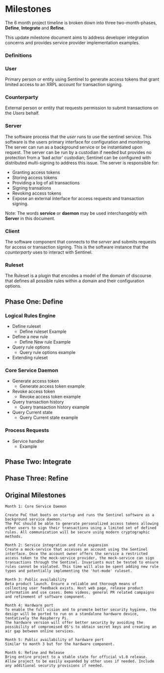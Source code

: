 # **Milestones**

The 6 month project timeline is broken down into three two-month-phases, **Define**, **Integrate** and **Refine**.

This update milestone document aims to address developer integration concerns and provides service provider implementation examples.

### **Definitions**

### User
Primary person or entity using Sentinel to generate access tokens that grant limited access to an XRPL account for transaction signing.

### Counterparty
External person or entity that requests permission to submit transactions on the *Users* behalf.

### Server
The software process that the *user* runs to use the sentinel service. This software is the users primary interface for configuration and monitoring. The server can run as a background service or be instantiated upon request. The server can be run by a custodian if needed but provides no protection from a 'bad actor' custodian; Sentinel can be configured with distributed multi-signing to address this issue.
The server is responsible for:
* Granting access tokens
* Storing access tokens
* Providing a log of all transactions
* Signing transations
*	Revoking access tokens
*	Expose an external interface for access requests and transaction signing.

Note: The words **service** or **daemon** may be used interchangebly with **Server** in this document.

###	Client
The software component that connects to the *server* and submits requests for access or transaction signing. This is the software instance that the *counterparty* uses to interact with Sentinel.

###	Ruleset
The Ruleset is a plugin that encodes a model of the domain of discourse that defines all possible rules within a domain and their configuration options.


##	**Phase One: Define**

### **Logical Rules Engine**

*	Define ruleset
	* Define ruleset Example
*	Define a new rule
	* Define New rule Example
*	Query rule options
	*	Query rule options example
*	Extending ruleset


### **Core Service Daemon**

*	Generate access token
	* Generate access token example
*	Revoke access token
	* Revoke access token example
*	Query transaction history
	* Query transaction history example
*	Query Current state
	* Query Current state example

### **Process Requests**

*	Service handler
	* Example

## 	**Phase Two: Integrate**



##	**Phase Three: Refine**





## **Original Milestones**

```
Month 1: Core Service Daemon

Create PoC that boots on startup and runs the Sentinel software as a background service daemon.
The PoC should be able to generate personalized access tokens allowing other users to sign their transactions using a limited set of defined rules. All communication will be secure using modern cryptographic methods.

Month 2: Service integration and rule expansion
Create a mock-service that accesses an account using the Sentinel interface. Once the account owner offers the service a restricted access token to the mock-service provider, the mock-service can sign transactions through the Sentinel. Invariants must be tested to ensure rules cannot be violated. This time will also be spent adding new rule types and potentially implementing the 'hot-mode' ruleset.

Month 3: Public availability
Beta product launch. Ensure a reliable and thorough means of collecting user feedback exists. Host web page, release product information and use cases. Demo videos, general PR related campaigns and refinement of software component.

Month 4: Hardware port
To enable the full vision and to promote better security hygiene, the design will be ported to run on a standalone hardware device, tentatively the Raspberry Pi.
The hardware version will offer better security by avoiding the possibility of compromised OS's to obtain secret keys and creating an air gap between online services.

Month 5: Public availability of hardware port
Similar to month 3 but for the hardware component.

Month 6: Refine and Release
Bring entire project to a stable state for official v1.0 release. Allow project to be easily expanded by other uses if needed. Include any additional security provisions if needed.
```